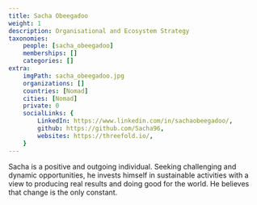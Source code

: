 ```yaml
---
title: Sacha Obeegadoo
weight: 1
description: Organisational and Ecosystem Strategy
taxonomies:
    people: [sacha_obeegadoo]
    memberships: []
    categories: []
extra:
    imgPath: sacha_obeegadoo.jpg
    organizations: []
    countries: [Nomad]
    cities: [Nomad]
    private: 0
    socialLinks: {
        LinkedIn: https://www.linkedin.com/in/sachaobeegadoo/,
        github: https://github.com/Sacha96,
        websites: https://threefold.io/,
    }
---
```


Sacha is a positive and outgoing individual. Seeking challenging and dynamic opportunities, he invests himself in sustainable activities with a view to producing real results and doing good for the world. He believes that change is the only constant.
